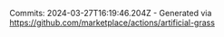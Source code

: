 Commits: 2024-03-27T16:19:46.204Z - Generated via https://github.com/marketplace/actions/artificial-grass
<br>
